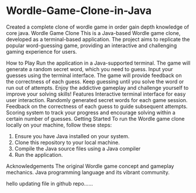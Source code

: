# Wordle-Game-Clone-in-Java
Created a complete clone of wordle game in order gain depth knowledge of core java.
Wordle Game Clone
This is a Java-based Wordle game clone, developed as a terminal-based application. The project aims to replicate the popular word-guessing game, providing an interactive and challenging gaming experience for users.

How to Play
Run the application in a Java-supported terminal.
The game will generate a random secret word, which you need to guess.
Input your guesses using the terminal interface.
The game will provide feedback on the correctness of each guess.
Keep guessing until you solve the word or run out of attempts.
Enjoy the addictive gameplay and challenge yourself to improve your solving skills!
Features
Interactive terminal interface for easy user interaction.
Randomly generated secret words for each game session.
Feedback on the correctness of each guess to guide subsequent attempts.
Scoring system to track your progress and encourage solving within a certain number of guesses.
Getting Started
To run the Wordle game clone locally on your machine, follow these steps:

1. Ensure you have Java installed on your system.
2. Clone this repository to your local machine.
3. Compile the Java source files using a Java compiler
4. Run the application.

Acknowledgements
The original Wordle game concept and gameplay mechanics.
Java programming language and its vibrant community.

hello updating file in github repo......

